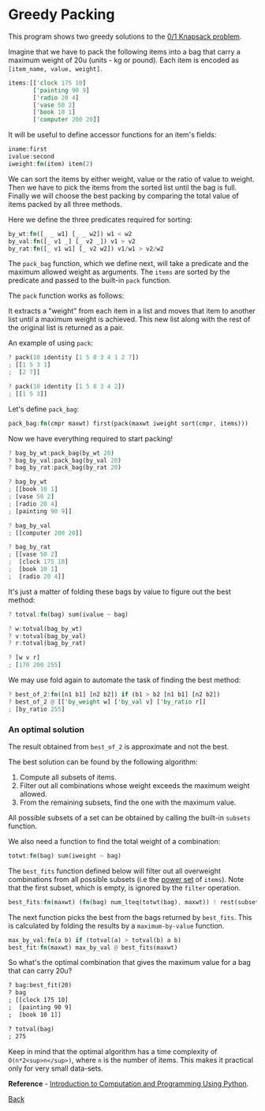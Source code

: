 # Greedy Packing

This program shows two greedy solutions to the [0/1 Knapsack problem](https://en.wikipedia.org/wiki/Knapsack_problem).

Imagine that we have to pack the following items into a bag that carry a maximum weight of 20u (units - kg or pound).
Each item is encoded as `[item_name, value, weight]`.

```rust
items:[['clock 175 10]
       ['painting 90 9]
       ['radio 20 4]
       ['vase 50 2]
       ['book 10 1]
       ['computer 200 20]]
```

It will be useful to define accessor functions for an item's fields:

```rust
iname:first
ivalue:second
iweight:fn(item) item(2)
```

We can sort the items by either weight, value or the ratio of value to weight.
Then we have to pick the items from the sorted list until the bag is full.
Finally we will choose the best packing by comparing the total value of items packed by all three methods.

Here we define the three predicates required for sorting:

```rust
by_wt:fn([_ _ w1] [_ _ w2]) w1 < w2
by_val:fn([_ v1 _] [_ v2 _]) v1 > v2
by_rat:fn([_ v1 w1] [_ v2 w2]) v1/w1 > v2/w2
```

The `pack_bag` function, which we define next, will take a predicate and the maximum allowed weight
as arguments. The `items` are sorted by the predicate and passed to the built-in `pack` function.

The `pack` function works as follows:

It extracts a "weight" from each item in a list and moves that item to another list until a maximum
weight is achieved. This new list along with the rest of the original list is returned as a pair.

An example of using `pack`:

```rust
? pack(10 identity [1 5 8 3 4 1 2 7])
; [[1 5 3 1]
;  [2 7]]

? pack(10 identity [1 5 8 3 4 2])
; [[1 5 3]]
```

Let's define `pack_bag`:

```rust
pack_bag:fn(cmpr maxwt) first(pack(maxwt iweight sort(cmpr, items)))
```

Now we have everything required to start packing!

```rust
? bag_by_wt:pack_bag(by_wt 20)
? bag_by_val:pack_bag(by_val 20)
? bag_by_rat:pack_bag(by_rat 20)

? bag_by_wt
; [[book 10 1]
; [vase 50 2]
; [radio 20 4]
; [painting 90 9]]

? bag_by_val
; [[computer 200 20]]

? bag_by_rat
; [[vase 50 2]
;  [clock 175 10]
;  [book 10 1]
;  [radio 20 4]]
```

It's just a matter of folding these bags by value to figure out the best method:

```rust
? totval:fn(bag) sum(ivalue ~ bag)

? w:totval(bag_by_wt)
? v:totval(bag_by_val)
? r:totval(bag_by_rat)

? [w v r]
; [170 200 255]
```

We may use fold again to automate the task of finding the best method:


```rust
? best_of_2:fn([n1 b1] [n2 b2]) if (b1 > b2 [n1 b1] [n2 b2])
? best_of_2 @ [['by_weight w] ['by_val v] ['by_ratio r]]
; [by_ratio 255]
```

### An optimal solution

The result obtained from `best_of_2` is approximate and not the best.

The best solution can be found by the following algorithm:

1. Compute all subsets of items.
2. Filter out all combinations whose weight exceeds the maximum weight allowed.
3. From the remaining subsets, find the one with the maximum value.

All possible subsets of a set can be obtained by calling the built-in `subsets` function.

We also need a function to find the total weight of a combination:

```rust
totwt:fn(bag) sum(iweight ~ bag)
```

The `best_fits` function defined below will filter out all overweight combinations
from all possible subsets (i.e the [power set](https://en.wikipedia.org/wiki/Power_set) of `items`).
Note that the first subset, which is empty, is ignored by the `filter` operation.

```rust
best_fits:fn(maxwt) (fn(bag) num_lteq(totwt(bag), maxwt)) ! rest(subsets(items))
```

The next function picks the best from the bags returned by `best_fits`.
This is calculated by folding the results by a `maximum-by-value` function.

```rust
max_by_val:fn(a b) if (totval(a) > totval(b) a b)
best_fit:fn(maxwt) max_by_val @ best_fits(maxwt)
```

So what's the optimal combination that gives the maximum value for a bag that can carry 20u?

```rest
? bag:best_fit(20)
? bag
; [[clock 175 10]
;  [painting 90 9]
;  [book 10 1]]

? totval(bag)
; 275
```

Keep in mind that the optimal algorithm has a time complexity of `O(n*2<sup>n</sup>)`, where `n` is the number of items.
This makes it practical only for very small data-sets.

**Reference** - <a href="https://mitpress.mit.edu/books/introduction-computation-and-programming-using-python-second-edition">Introduction to Computation and Programming Using Python</a>.

[Back](../sample.md)